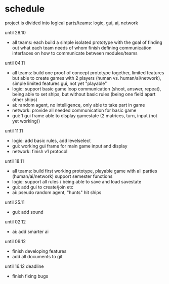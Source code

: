 # schedule #

project is divided into logical parts/teams: logic, gui, ai, network

until 28.10
- all teams: each build a simple isolated prototype with the goal of finding out what each team needs of whom
finish defining communication interfaces on how to communicate between modules/teams

until 04.11

- all teams:    build one proof of concept prototype together, limited features but able to create games with 2
  players (human vs. human/ai/network), simple limited features gui, not yet "playable"
- logic:        support basic game loop communication (shoot, answer, repeat), being able to set ships, but without
  basic rules (being one field apart other ships)
- ai:        random agent, no intelligence, only able to take part in game
- network:	provide all needed communication for basic game
- gui:		1 gui frame able to display gamestate (2 matrices, turn, input (not yet working))


until 11.11

- logic:    add basic rules, add levelselect
- gui:        working gui frame for main game input and display
- network:	finish v1 protocol

until 18.11

- all teams:    build first working prototype, playable game with all parties (human/ai/network)
  support semester functions
- logic:        support all rules / being able to save and load savestate
- gui:        add gui to create/join etc
- ai:			pseudo random agent, "hunts" hit ships

until 25.11
- gui:		add sound

until 02.12
- ai:			add smarter ai

until 09.12
- finish developing features
- add all documents to git

until 16.12 deadline
- finish fixing bugs
